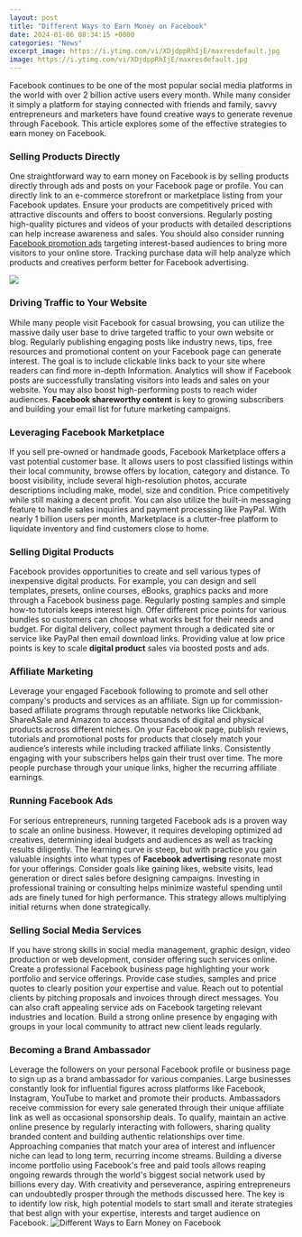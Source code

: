 ```yaml
---
layout: post
title: "Different Ways to Earn Money on Facebook"
date: 2024-01-06 08:34:15 +0000
categories: "News"
excerpt_image: https://i.ytimg.com/vi/XDjdppRhIjE/maxresdefault.jpg
image: https://i.ytimg.com/vi/XDjdppRhIjE/maxresdefault.jpg
---
```


Facebook continues to be one of the most popular social media platforms in the world with over 2 billion active users every month. While many consider it simply a platform for staying connected with friends and family, savvy entrepreneurs and marketers have found creative ways to generate revenue through Facebook. This article explores some of the effective strategies to earn money on Facebook.
### Selling Products Directly 
One straightforward way to earn money on Facebook is by selling products directly through ads and posts on your Facebook page or profile. You can directly link to an e-commerce storefront or marketplace listing from your Facebook updates. Ensure your products are competitively priced with attractive discounts and offers to boost conversions. Regularly posting high-quality pictures and videos of your products with detailed descriptions can help increase awareness and sales. You should also consider running [Facebook promotion ads](https://fistore.mysenprints.com/collection/aguado) targeting interest-based audiences to bring more visitors to your online store. Tracking purchase data will help analyze which products and creatives perform better for Facebook advertising.

![](https://moneymint.com/wp-content/uploads/2020/12/14-Ways-to-Earn-Money-from-Facebook.jpg)
### Driving Traffic to Your Website
While many people visit Facebook for casual browsing, you can utilize the massive daily user base to drive targeted traffic to your own website or blog. Regularly publishing engaging posts like industry news, tips, free resources and promotional content on your Facebook page can generate interest. The goal is to include clickable links back to your site where readers can find more in-depth Information. Analytics will show if Facebook posts are successfully translating visitors into leads and sales on your website. You may also boost high-performing posts to reach wider audiences. **Facebook shareworthy content** is key to growing subscribers and building your email list for future marketing campaigns.
### Leveraging Facebook Marketplace
If you sell pre-owned or handmade goods, Facebook Marketplace offers a vast potential customer base. It allows users to post classified listings within their local community, browse offers by location, category and distance. To boost visibility, include several high-resolution photos, accurate descriptions including make, model, size and condition. Price competitively while still making a decent profit. You can also utilize the built-in messaging feature to handle sales inquiries and payment processing like PayPal. With nearly 1 billion users per month, Marketplace is a clutter-free platform to liquidate inventory and find customers close to home.
### Selling Digital Products 
Facebook provides opportunities to create and sell various types of inexpensive digital products. For example, you can design and sell templates, presets, online courses, eBooks, graphics packs and more through a Facebook business page. Regularly posting samples and simple how-to tutorials keeps interest high. Offer different price points for various bundles so customers can choose what works best for their needs and budget. For digital delivery, collect payment through a dedicated site or service like PayPal then email download links. Providing value at low price points is key to scale **digital product** sales via boosted posts and ads. 
### Affiliate Marketing
Leverage your engaged Facebook following to promote and sell other company's products and services as an affiliate. Sign up for commission-based affiliate programs through reputable networks like Clickbank, ShareASale and Amazon to access thousands of digital and physical products across different niches. On your Facebook page, publish reviews, tutorials and promotional posts for products that closely match your audience’s interests while including tracked affiliate links. Consistently engaging with your subscribers helps gain their trust over time. The more people purchase through your unique links, higher the recurring affiliate earnings.
### Running Facebook Ads
For serious entrepreneurs, running targeted Facebook ads is a proven way to scale an online business. However, it requires developing optimized ad creatives, determining ideal budgets and audiences as well as tracking results diligently. The learning curve is steep, but with practice you gain valuable insights into what types of **Facebook advertising** resonate most for your offerings. Consider goals like gaining likes, website visits, lead generation or direct sales before designing campaigns. Investing in professional training or consulting helps minimize wasteful spending until ads are finely tuned for high performance. This strategy allows multiplying initial returns when done strategically. 
### Selling Social Media Services
If you have strong skills in social media management, graphic design, video production or web development, consider offering such services online. Create a professional Facebook business page highlighting your work portfolio and service offerings. Provide case studies, samples and price quotes to clearly position your expertise and value. Reach out to potential clients by pitching proposals and invoices through direct messages. You can also craft appealing service ads on Facebook targeting relevant industries and location. Build a strong online presence by engaging with groups in your local community to attract new client leads regularly.
### Becoming a Brand Ambassador  
Leverage the followers on your personal Facebook profile or business page to sign up as a brand ambassador for various companies. Large businesses constantly look for influential figures across platforms like Facebook, Instagram, YouTube to market and promote their products. Ambassadors receive commission for every sale generated through their unique affiliate link as well as occasional sponsorship deals. To qualify, maintain an active online presence by regularly interacting with followers, sharing quality branded content and building authentic relationships over time. Approaching companies that match your area of interest and influencer niche can lead to long term, recurring income streams.
Building a diverse income portfolio using Facebook's free and paid tools allows reaping ongoing rewards through the world's biggest social network used by billions every day. With creativity and perseverance, aspiring entrepreneurs can undoubtedly prosper through the methods discussed here. The key is to identify low risk, high potential models to start small and iterate strategies that best align with your expertise, interests and target audience on Facebook.
![Different Ways to Earn Money on Facebook](https://i.ytimg.com/vi/XDjdppRhIjE/maxresdefault.jpg)